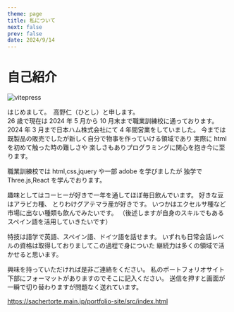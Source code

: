 ```yaml
---
theme: page
title: 私について
next: false
prev: false
date: 2024/9/14
---
```


# 自己紹介

![vitepress](../public/theone.png)

はじめまして。　高野仁（ひとし）と申します。  
26 歳で現在は 2024 年 5 月から 10 月末まで職業訓練校に通っております。  
2024 年 3 月まで日本ハム株式会社にて 4 年間営業をしていました。
今までは既製品の販売でしたが新しく自分で物事を作っていける領域であり
実際に html を初めて触った時の難しさや 楽しさもありプログラミングに関心を抱き今に至ります。

職業訓練校では html,css,jquery や一部 adobe を学びましたが
独学で Three.js,React を学んでおります。

趣味としてはコーヒーが好きで一年を通してほぼ毎日飲んでいます。
好きな豆はアラビカ種、 とりわけグアテマラ産が好きです。
いつかはエクセルサ種など市場に出ない種類も飲んでみたいです。
（後述しますが自身のスキルでもあるスペイン語を活用していきたいです）

特技は語学で英語、スペイン語、ドイツ語を話せます。
いずれも日常会話レベルの資格は取得しておりましてこの過程で身についた
継続力は多くの領域で活かせると思います。

興味を持っていただければ是非ご連絡をください。
私のポートフォリオサイト下部にフォーマットがありますのでそこに記入ください。
送信を押すと画面が一瞬で切り替わりますが問題なく送れています。

https://sachertorte.main.jp/portfolio-site/src/index.html
